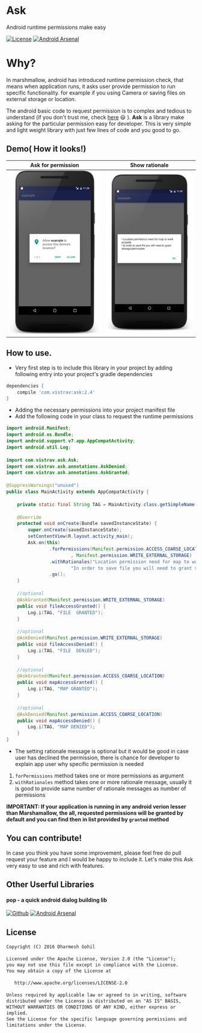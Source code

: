 # Ask
Android runtime permissions make easy

[![License](https://img.shields.io/badge/license-Apache%202-blue.svg)](https://www.apache.org/licenses/LICENSE-2.0) [![Android Arsenal](https://img.shields.io/badge/Android%20Arsenal-Ask-brightgreen.svg?style=flat)](http://android-arsenal.com/details/1/3465)
# Why?

In marshmallow, android has introduced runtime permission check, that means when application runs, it asks user provide permission to run specific functionality. for example if you using Camera or saving files on external storage or location.

The android basic code to request permission is to complex and tedious to understand (if you don't trust me, check [here](http://developer.android.com/training/permissions/requesting.html) :smiley: ). **Ask** is a library make asking for the particular permission easy for developer. This is very simple and light weight library with just few lines of code and you good to go.

## Demo( How it looks!)

| Ask for permission     | Show rationale |
| ---      | ---       |
| ![show permission](https://github.com/00ec454/Ask/blob/master/asset/permission_1.png) | ![show rationale](https://github.com/00ec454/Ask/blob/master/asset/rationale.png)         |

## How to use.

* Very first step is to include this library in your project by adding following entry into your project's gradle dependencies

```groovy
dependencies {
	compile 'com.vistrav:ask:2.4'
}
```

* Adding the necessary permissions into your project manifest file
* Add the following code in your class to request the runtime permissions
```java
import android.Manifest;
import android.os.Bundle;
import android.support.v7.app.AppCompatActivity;
import android.util.Log;

import com.vistrav.ask.Ask;
import com.vistrav.ask.annotations.AskDenied;
import com.vistrav.ask.annotations.AskGranted;

@SuppressWarnings("unused")
public class MainActivity extends AppCompatActivity {

    private static final String TAG = MainActivity.class.getSimpleName();

    @Override
    protected void onCreate(Bundle savedInstanceState) {
        super.onCreate(savedInstanceState);
        setContentView(R.layout.activity_main);
        Ask.on(this)
                .forPermissions(Manifest.permission.ACCESS_COARSE_LOCATION
                        , Manifest.permission.WRITE_EXTERNAL_STORAGE)
                .withRationales("Location permission need for map to work properly",
                        "In order to save file you will need to grant storage permission") //optional
                .go();
    }

    //optional
    @AskGranted(Manifest.permission.WRITE_EXTERNAL_STORAGE)
    public void fileAccessGranted() {
        Log.i(TAG, "FILE  GRANTED");
    }

    //optional
    @AskDenied(Manifest.permission.WRITE_EXTERNAL_STORAGE)
    public void fileAccessDenied() {
        Log.i(TAG, "FILE  DENiED");
    }

    //optional
    @AskGranted(Manifest.permission.ACCESS_COARSE_LOCATION)
    public void mapAccessGranted() {
        Log.i(TAG, "MAP GRANTED");
    }

    //optional
    @AskDenied(Manifest.permission.ACCESS_COARSE_LOCATION)
    public void mapAccessDenied() {
        Log.i(TAG, "MAP DENIED");
    }
}

```

* The setting rationale message is optional but it would be good in case user has declined the permission, there is chance for developer to explain app user why specific permission is needed

1. `forPermissions` method takes one or more permissions as argument
2. `withRationales` method takes one or more rationale message, usually it is good to provide same number of rationale messages as number of permissions

**IMPORTANT: If your application is running in any android verion lesser than Marshamallow, the all, requested permissions will be granted by default and you can find then in list provided by `granted` method**

## You can contribute!
In case you think you have some improvement, please feel free do pull request your feature and I would be happy to include it. Let's make this Ask very easy to use and rich with features.

## Other Userful Libraries
#### pop - a quick android dialog building lib
[![Github](https://img.shields.io/badge/github-pop-green.svg)](https://github.com/00ec454/pop) [![Android Arsenal](https://img.shields.io/badge/Android%20Arsenal-Pop-green.svg?style=true)](https://android-arsenal.com/details/1/3400)

## License
    
    Copyright (C) 2016 Dharmesh Gohil
    
    Licensed under the Apache License, Version 2.0 (the "License");
    you may not use this file except in compliance with the License.
    You may obtain a copy of the License at

       http://www.apache.org/licenses/LICENSE-2.0

    Unless required by applicable law or agreed to in writing, software
    distributed under the License is distributed on an "AS IS" BASIS,
    WITHOUT WARRANTIES OR CONDITIONS OF ANY KIND, either express or implied.
    See the License for the specific language governing permissions and
    limitations under the License.
